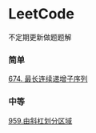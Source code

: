 # LeetCode
不定期更新做题题解

### 简单
[674. 最长连续递增子序列](https://github.com/Archangel59/LeetCode/blob/main/674/674.md)

### 中等
[959.由斜杠划分区域](https://github.com/Archangel59/LeetCode/blob/main/959/959.md)